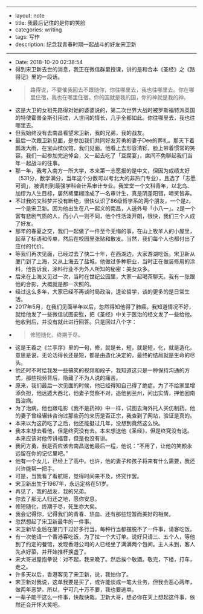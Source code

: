 - --
- layout: note
- title: 我最后记住的是你的笑脸
- categories: writing
- tags: 写作
- description: 纪念我青春时期一起战斗的好友宋卫新
- --
- Date: 2018-10-20 02:38:54
- 得到宋卫新去世的消息，我正在微信群里授课，讲的是和合本《圣经》之《路得记》里的一段话。
- > 路得说，不要催我回去不跟随你，你往哪里去，我也往哪里去。你在哪里住宿，我也在哪里住宿。你的国就是我的国，你的神就是我的神。
- 这是大卫的女祖先路得对她的婆婆说的，第二次世界大战时被罗斯福特派英国的特使霍普金斯引用过，人世间的情长，几乎全都如此。你往哪里去，我也往哪里去。
- 但我始终没有去南昌看望宋卫新，我的兄弟，我的战友。
- 最后一次跟卫新见面，是参加我们共同好友芳勇的妻子Dee的葬礼。那天下着瓢泼大雨，在宝山殡仪馆，我们见面。他看上去形容清铄，脸上带着惯常的笑容。我们一起参加完追悼会，又一起去吃了「豆腐宴」，席间不免聊起我们当年一起战斗的往事。
- 那一年，我考入南方一所大学，本来第一志愿报的是中文，但因为成绩太好（531分，数学满分，当年这个分数可以考北大的非热门专业），且选了「志愿可调」，被调剂到最强学科会计系审计专业。我堂堂一个文科青年，以北岛、加缪为人生目标，居然稀里糊涂成了一名审计生，真是阴差阳错，啼笑皆非。
- 不过我的文科梦并没有断绝，很快认识了86级哲学系的两个朋友，一个是z，一个是宋卫新。因为他出生在八一起义的南昌，人送外号「小八一」。z是一个富有悲剧气质的人，而小八一则不同，他个性活泼开朗，很快，我们三个人成了好友。
- 那年的春夏之交，我们一起做了一件至今无悔的事，在山上牧羊人的小屋里，起草了标语和传单，然后在校园里张贴和散发。当然，我们每个人也都付出了应付的代价。
- 等我们再次见面，已经过去了快二十年，在西湖边，大家游湖吃饭。宋卫新从厦门到了上海，又从上海去了盐城，他做过多种职业，当时正在做装修用的涂料，他告诉我，涂料行业不为外人所知的秘密：美女众多。
- 后来在上海又见过一次，当时在世纪公园里，大家一起喝茶聊天。我有一张跟他的合影，大概就是那一次照的。
- 经过这么多年，大家已经不再谈时局政治，遑论哲学，谈的更多的是日常生活。
- 2017年5月，在我们见面半年以后，忽然得知他得了肺癌。我知道情况不好，就给他发了一些微信试图安慰，把《圣经》中关于医治的经文发了一些给他。他收到后，并没有就此进行回答。只是回过八个字：
- > 修短随化，终期于尽。
- 这是王羲之《兰亭序》里的一句，修，就是长，短，就是短，化，就是造化。意思是说，无论活得长还是短，都是由造化决定的，最终的结局就是生命的尽头。
- 他还时不时给我发一些搞笑的视频和段子，我知道这只是一种保持沟通的方式，那些视频背后，隐藏了不为人说的痛苦。
- 原来，我们最后一次见面的时候，他已经得知自己得了绝症。为了不给家里增添负担，他远遁大西北，他妻子觉察不对，追他到兰州，问出实情，押他回南昌治病。
- 为了治病，他也跟电影《我不是药神》中一样，试图去海外托人买仿制药。他的妻子曾经辗转咨询过那些药的来历是否正宗，我查到了网站，验证是真的。
- 本来以为这药吃了之后，他还能挺过几年，没想到竟然这么快。
- 我本来想去看他，但是终究没有去。本来想送他《圣经》，但是终究没有送。本来应该对他传讲福音，但是也没有讲。
- 我问方勇，我是否应该去南昌送他最后一程，他说：“不用了，让他的笑颜永远留在你的记忆里吧。”
- 他有一个女儿，已经上了高中。也许，他的妻子和孩子将来有什么需要，我还兴许能帮一把手。
- 可是，当我看了看航班，觉得时间来不及，终究作罢。
- 宋卫新出生于1967年，永远定格在51岁。
- 再见了，我的战友，我的兄弟。
- 你去了那无人归还之地，愿你安息。
- 修短随化，终期于尽，死生亦大矣。
- 我会记得你，记得我们的青春、热血、还有那些短暂而美好的相聚。
- 忽然想起了宋卫新最牛的一件事。
- 宋卫新毕业后在厦门干过好多行当。每种行当都摆脱不了一件事，请客吃饭。
- 有一次他请一个香港客吃饭，为了拉一个大订单。说好只请三、五个人，等他到了约定的餐馆，发现香港公司的人已经坐了满满两个包间。主人未到，客人先点好菜，并开始推杯换盏了。
- 宋大哥进屋抱拳说：对不起，我来晚了。然后挨个敬酒。敬完，下楼，打车，走之。
- 许多天以后，香港客见了宋卫新，说，我怕你了。
- 宋卫新对我说，这单我要是买了，或许能谈成一笔大业务，但我会恶心两年，做两年恶梦。所以，宁可几十万不要，我也要逃单。
- 一辈子能干这么一件事，快哉快哉。卫新大哥，想必你在天上想起这件事，依然还会开怀大笑吧。
